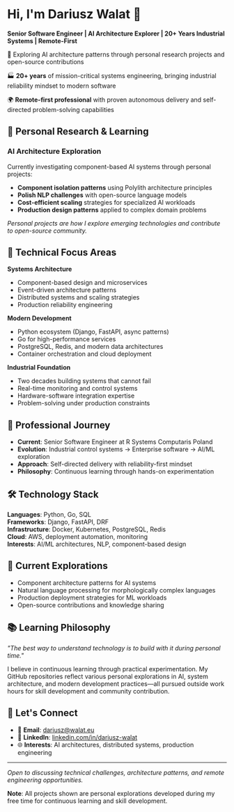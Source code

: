 # Hi, I'm Dariusz Walat 👋

**Senior Software Engineer | AI Architecture Explorer | 20+ Years Industrial Systems | Remote-First**

🔬 Exploring AI architecture patterns through personal research projects and open-source contributions

🏭 **20+ years** of mission-critical systems engineering, bringing industrial reliability mindset to modern software

🌍 **Remote-first professional** with proven autonomous delivery and self-directed problem-solving capabilities

## 🚀 Personal Research & Learning

### **AI Architecture Exploration**
Currently investigating component-based AI systems through personal projects:
- **Component isolation patterns** using Polylith architecture principles
- **Polish NLP challenges** with open-source language models
- **Cost-efficient scaling** strategies for specialized AI workloads
- **Production design patterns** applied to complex domain problems

*Personal projects are how I explore emerging technologies and contribute to open-source community.*

## 🎯 Technical Focus Areas

**Systems Architecture**
- Component-based design and microservices
- Event-driven architecture patterns
- Distributed systems and scaling strategies
- Production reliability engineering

**Modern Development**
- Python ecosystem (Django, FastAPI, async patterns)
- Go for high-performance services
- PostgreSQL, Redis, and modern data architectures
- Container orchestration and cloud deployment

**Industrial Foundation**
- Two decades building systems that cannot fail
- Real-time monitoring and control systems
- Hardware-software integration expertise
- Problem-solving under production constraints

## 💼 Professional Journey

- **Current**: Senior Software Engineer at R Systems Computaris Poland
- **Evolution**: Industrial control systems → Enterprise software → AI/ML exploration
- **Approach**: Self-directed delivery with reliability-first mindset
- **Philosophy**: Continuous learning through hands-on experimentation

## 🛠️ Technology Stack

**Languages**: Python, Go, SQL  
**Frameworks**: Django, FastAPI, DRF  
**Infrastructure**: Docker, Kubernetes, PostgreSQL, Redis  
**Cloud**: AWS, deployment automation, monitoring  
**Interests**: AI/ML architectures, NLP, component-based design  

## 🌱 Current Explorations

- Component architecture patterns for AI systems
- Natural language processing for morphologically complex languages
- Production deployment strategies for ML workloads
- Open-source contributions and knowledge sharing

## 📚 Learning Philosophy

*"The best way to understand technology is to build with it during personal time."*

I believe in continuous learning through practical experimentation. My GitHub repositories reflect various personal explorations in AI, system architecture, and modern development practices—all pursued outside work hours for skill development and community contribution.

## 🤝 Let's Connect

- 📧 **Email**: dariusz@walat.eu
- 💼 **LinkedIn**: [linkedin.com/in/dariusz-walat](https://www.linkedin.com/in/dariusz-walat/)
- 🌐 **Interests**: AI architectures, distributed systems, production engineering

---

*Open to discussing technical challenges, architecture patterns, and remote engineering opportunities.*

**Note**: All projects shown are personal explorations developed during my free time for continuous learning and skill development.
